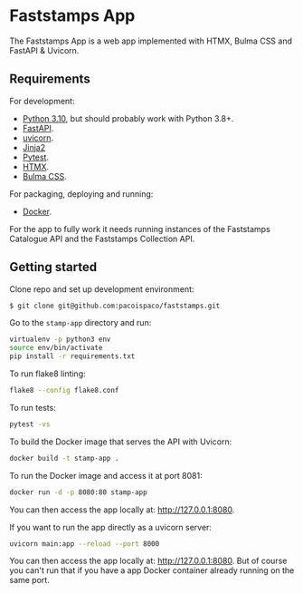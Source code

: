 # Faststamps App

The Faststamps App is a web app implemented with HTMX, Bulma CSS and FastAPI & Uvicorn.

## Requirements

For development:

 * [Python 3.10](https://www.python.org/), but should probably work with Python 3.8+.
 * [FastAPI](https://fastapi.tiangolo.com/).
 * [uvicorn](https://www.uvicorn.org).
 * [Jinja2](https://jinja.palletsprojects.com/en/3.1.x/)
 * [Pytest](https://docs.pytest.org).
 * [HTMX](https://htmx.org/).
 * [Bulma CSS](://bulma.io/).

For packaging, deploying and running:

 * [Docker](https://www.docker.com).

For the app to fully work it needs running instances of the Faststamps Catalogue API and the Faststamps Collection API.

## Getting started

Clone repo and set up development environment:

```bash
$ git clone git@github.com:pacoispaco/faststamps.git
```

Go to the `stamp-app` directory and run:

```bash
virtualenv -p python3 env
source env/bin/activate
pip install -r requirements.txt
```

To run flake8 linting:

```bash
flake8 --config flake8.conf
```

To run tests:

```bash
pytest -vs
```

To build the Docker image that serves the API with Uvicorn:

```bash
docker build -t stamp-app .
```

To run the Docker image and access it at port 8081:

```bash
docker run -d -p 8080:80 stamp-app
```

You can then access the app locally at: http://127.0.0.1:8080.

If you want to run the app directly as a uvicorn server:

```bash
uvicorn main:app --reload --port 8000
```

You can then access the app locally at: http://127.0.0.1:8080. But of course you can't run that if
you have a app Docker container already running on the same port.
